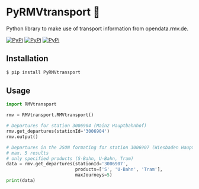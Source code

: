 # PyRMVtransport :bus:
Python library to make use of transport information from opendata.rmv.de.

[![PyPi](https://img.shields.io/pypi/v/PyRMVtransport.svg)](https://pypi.python.org/pypi/PyRMVtransport)
[![PyPi](https://img.shields.io/pypi/pyversions/PyRMVtransport.svg)](https://pypi.python.org/pypi/PyRMVtransport)
[![PyPi](https://img.shields.io/pypi/l/PyRMVtransport.svg)](https://github.com/cgtobi/PyRMVtransport/blob/master/LICENSE)


## Installation

```bash
$ pip install PyRMVtransport
```

## Usage

```python
import RMVtransport

rmv = RMVtransport.RMVtransport()

# Departures for station 3006904 (Mainz Hauptbahnhof)
rmv.get_departures(stationId='3006904')
rmv.output()

# Departures in the JSON formating for station 3006907 (Wiesbaden Hauptbahnhof)
# max. 5 results
# only specified products (S-Bahn, U-Bahn, Tram)
data = rmv.get_departures(stationId='3006907',
                          products=['S', 'U-Bahn', 'Tram'],
                          maxJourneys=5)
print(data)
```
